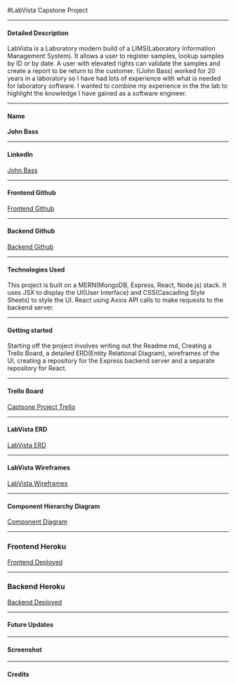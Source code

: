 #LabVista Capstone Project

---

#### Detailed Description

LabVista is a Laboratory modern build of a LIMS(Laboratory Information Management System).  It allows a user to register samples, lookup samples by ID or by date. A user with elevated rights can validate the samples and create a report to be return to the customer.  I(John Bass) worked for 20 years in a laboratory so I have had lots of experience with what is needed for laboratory software.  I wanted to combine my experience in the the lab to highlight the knowledge I have gained as a software engineer.

---

#### Name

**John Bass**

---

#### LinkedIn

[John Bass](https://www.linkedin.com/in/john-bass1/)

---

#### Frontend Github

[Frontend Github](https://github.com/johnbean36/LabVista-LIMS)

---

#### Backend Github

[Backend Github](https://github.com/johnbean36/LabVista-LIMS-back)

---

#### Technologies Used

This project is built on a MERN(MongoDB, Express, React, Node.js) stack.  It uses JSX to display the UI(User Interface) and CSS(Cascading Style Sheets) to style the UI.  React using Axios API calls to make requests to the backend server.

---

#### Getting started
Starting off the project involves writing out the Readme.md, Creating a Trello Board, a detailed ERD(Entity Relational Diagram), wireframes of the UI, creating a repository for the Express backend server and a separate repository for React.


---

#### Trello Board

[Captsone Project Trello](https://trello.com/invite/b/GjFV4kcX/ATTI60718759c33aafe6c3213deef92cda5e5D9A9C86/capstone-project-labvista-lims)

---

#### LabVista ERD

[LabVista ERD](https://lucid.app/lucidchart/e9c8d17d-bf62-41fc-81e4-b0a66e282df4/edit?viewport_loc=-2259%2C-999%2C3072%2C1623%2C0_0&invitationId=inv_40d1e62b-8e26-41d0-a5cb-a14c5fde375d)

---

#### LabVista Wireframes

[LabVista Wireframes](https://lucid.app/lucidchart/bb60f176-df33-40a6-aa9e-e72c6c8c924b/edit?viewport_loc=-316%2C-221%2C3072%2C1623%2CrnzAqflBSLUA&invitationId=inv_c0a68fff-02d4-4579-9535-900ab624942f)

---

#### Component Hierarchy Diagram

[Component Diagram](https://lucid.app/lucidchart/090e6109-bac5-46b5-9b96-a62b9fb1e37f/edit?viewport_loc=-11%2C-145%2C3072%2C1623%2C0_0&invitationId=inv_17c93f8b-9b47-4946-8622-44534442127f)

---

### Frontend Heroku

[Frontend Deployed](https://labvista-lims-cef01f29011b.herokuapp.com/)

---

### Backend Heroku

[Backend Deployed](https://labvista-lims-back-5117b5a6c829.herokuapp.com/)

---

#### Future Updates

---

#### Screenshot

---

#### Credits